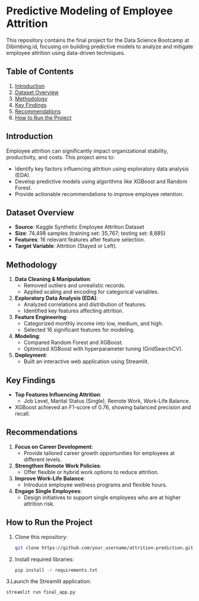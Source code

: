 # Predictive Modeling of Employee Attrition  

This repository contains the final project for the Data Science Bootcamp at Dibimbing.id, focusing on building predictive models to analyze and mitigate employee attrition using data-driven techniques.  

## Table of Contents  
1. [Introduction](#introduction)  
2. [Dataset Overview](#dataset-overview)  
3. [Methodology](#methodology)  
4. [Key Findings](#key-findings)  
5. [Recommendations](#recommendations)  
6. [How to Run the Project](#how-to-run-the-project)  

## Introduction  
Employee attrition can significantly impact organizational stability, productivity, and costs. This project aims to:  
- Identify key factors influencing attrition using exploratory data analysis (EDA).  
- Develop predictive models using algorithms like XGBoost and Random Forest.  
- Provide actionable recommendations to improve employee retention.  

## Dataset Overview  
- **Source**: Kaggle Synthetic Employee Attrition Dataset  
- **Size**: 74,498 samples (training set: 35,767; testing set: 8,885)  
- **Features**: 16 relevant features after feature selection.  
- **Target Variable**: Attrition (Stayed or Left).  

## Methodology  
1. **Data Cleaning & Manipulation**:  
   - Removed outliers and unrealistic records.  
   - Applied scaling and encoding for categorical variables.  
2. **Exploratory Data Analysis (EDA)**:  
   - Analyzed correlations and distribution of features.  
   - Identified key features affecting attrition.  
3. **Feature Engineering**:  
   - Categorized monthly income into low, medium, and high.  
   - Selected 16 significant features for modeling.  
4. **Modeling**:  
   - Compared Random Forest and XGBoost.  
   - Optimized XGBoost with hyperparameter tuning (GridSearchCV).  
5. **Deployment**:  
   - Built an interactive web application using Streamlit.  

## Key Findings  
- **Top Features Influencing Attrition**:  
  - Job Level, Marital Status (Single), Remote Work, Work-Life Balance.  
- XGBoost achieved an F1-score of 0.76, showing balanced precision and recall.  

## Recommendations  
1. **Focus on Career Development**:  
   - Provide tailored career growth opportunities for employees at different levels.  
2. **Strengthen Remote Work Policies**:  
   - Offer flexible or hybrid work options to reduce attrition.  
3. **Improve Work-Life Balance**:  
   - Introduce employee wellness programs and flexible hours.  
4. **Engage Single Employees**:  
   - Design initiatives to support single employees who are at higher attrition risk.  

## How to Run the Project  
1. Clone this repository:  
   ```bash  
   git clone https://github.com/your_username/attrition-prediction.git  
2. Install required libraries:
   ```bash
   pip install -r requirements.txt  
3.Launch the Streamlit application:
  ```bash
streamlit run final_app.py

